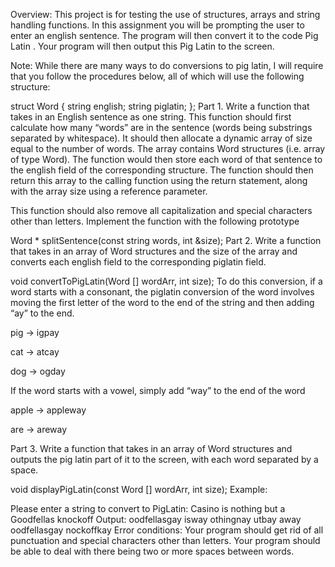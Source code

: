 Overview: This project is for testing the use of structures, arrays and string handling functions. In this assignment you will be prompting the user to enter an english sentence. The program will then convert it to the code Pig Latin . Your program will then output this Pig Latin to the screen.

Note: While there are many ways to do conversions to pig latin, I will require that you follow the procedures below, all of which will use the following structure: 

struct Word {
 string english;
 string piglatin;
};
Part 1. Write a function that takes in an English sentence as one string. This function should first calculate how many “words” are in the sentence (words being substrings separated by whitespace). It should then allocate a dynamic array of size equal to the number of words. The array contains Word structures (i.e. array of type Word).  The function would then store each word of that sentence to the english field of the corresponding structure. The function should then return this array to the calling function using the return statement, along with the array size using a reference parameter.

This function should also remove all capitalization and special characters other than letters. Implement the function with the following prototype

Word * splitSentence(const string words, int &size);
Part 2. Write a function that takes in an array of Word structures and the size of the array and converts each english field to the corresponding piglatin field.

void convertToPigLatin(Word [] wordArr, int size);
To do this conversion, if a word starts with a consonant, the piglatin conversion of the word involves moving the first letter of the word to the end of the string and then adding “ay” to the end.

pig -> igpay

cat -> atcay

dog -> ogday

If the word starts with a vowel, simply add “way” to the end of the word

apple -> appleway

are -> areway

Part 3. Write a function that takes in an array of Word structures and outputs the pig latin part of it to the screen, with each word separated by a space.

void displayPigLatin(const Word [] wordArr, int size);
Example:

Please enter a string to convert to PigLatin:
Casino is nothing but a Goodfellas knockoff
Output:
oodfellasgay isway othingnay utbay away oodfellasgay nockoffkay 
Error conditions: Your program should get rid of all punctuation and special characters other than letters. Your program should be able to deal with there being two or more spaces between words.
